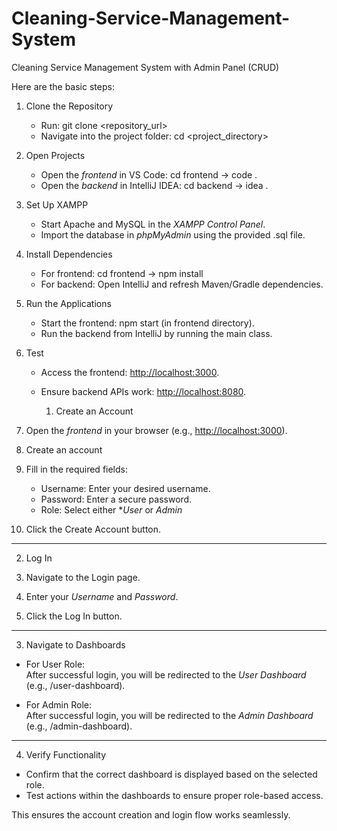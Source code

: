 # Cleaning-Service-Management-System
Cleaning Service Management System with Admin  Panel (CRUD)

Here are the basic steps:

1. Clone the Repository 
   - Run: git clone <repository_url>  
   - Navigate into the project folder: cd <project_directory>  

2. Open Projects
   - Open the *frontend* in VS Code: cd frontend → code .  
   - Open the *backend* in IntelliJ IDEA: cd backend → idea .  

3. Set Up XAMPP  
   - Start Apache and MySQL in the *XAMPP Control Panel*.  
   - Import the database in *phpMyAdmin* using the provided .sql file.  

4. Install Dependencies
   - For frontend: cd frontend → npm install  
   - For backend: Open IntelliJ and refresh Maven/Gradle dependencies.  

5. Run the Applications
   - Start the frontend: npm start (in frontend directory).  
   - Run the backend from IntelliJ by running the main class.  

6. Test
   - Access the frontend: [http://localhost:3000](http://localhost:3000).  
   - Ensure backend APIs work: [http://localhost:8080](http://localhost:8080).

  
     1. Create an Account
        
1. Open the *frontend* in your browser (e.g., [http://localhost:3000](http://localhost:3000)).
2. Create an account 
3. Fill in the required fields:
   - Username: Enter your desired username.
   - Password: Enter a secure password.
   - Role: Select either **User* or *Admin* 
4. Click the Create Account button.

---

  2. Log In
   
1. Navigate to the Login page.
2. Enter your *Username* and *Password*.
3. Click the Log In button.

---

  3. Navigate to Dashboards
- For User Role:  
  After successful login, you will be redirected to the *User Dashboard* (e.g., /user-dashboard).
  
- For Admin Role:  
  After successful login, you will be redirected to the *Admin Dashboard* (e.g., /admin-dashboard).

---

   4. Verify Functionality
- Confirm that the correct dashboard is displayed based on the selected role.
- Test actions within the dashboards to ensure proper role-based access.

This ensures the account creation and login flow works seamlessly.
